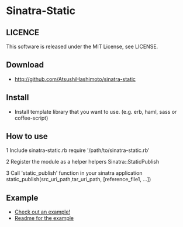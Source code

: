 # Sinatra-Static

## LICENCE
This software is released under the MIT License, see LICENSE.

## Download
- http://github.com/AtsushiHashimoto/sinatra-static

## Install

- Install template library that you want to use. (e.g. erb, haml, sass or coffee-script)

## How to use


1 Include sinatra-static.rb
    require '/path/to/sinatra-static.rb' 

2 Register the module as a helper 
    helpers Sinatra::StaticPublish

3 Call 'static_publish' function in your sinatra application
    static_publish(src_uri_path,tar_uri_path, [reference_file1, ...])
    
## Example
- [Check out an example!](examples/app.rb)
- [Readme for the example](examples/readme.md)